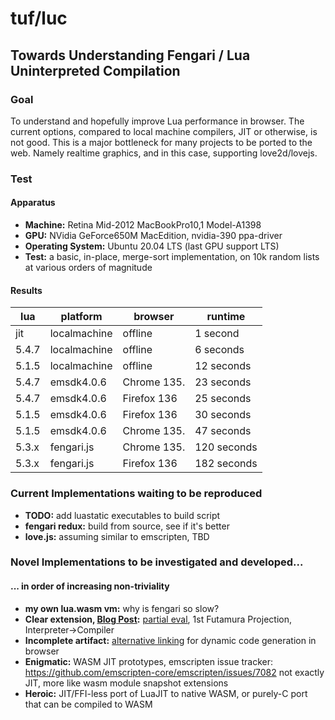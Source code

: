 # tuf/luc
## Towards Understanding Fengari / Lua Uninterpreted Compilation

### Goal
To understand and hopefully improve Lua performance in browser.
The current options, compared to local machine compilers, 
    JIT or otherwise, is not good.
This is a major bottleneck for many projects 
    to be ported to the web.
Namely realtime graphics, and in this case, 
    supporting love2d/lovejs.

### Test
#### Apparatus
- **Machine:** Retina Mid-2012 MacBookPro10,1 Model-A1398
- **GPU:** NVidia GeForce650M MacEdition, nvidia-390 ppa-driver
- **Operating System:** Ubuntu 20.04 LTS (last GPU support LTS)
- **Test:** a basic, in-place, merge-sort implementation,
    on 10k random lists at various orders of magnitude
#### Results
|**lua**|**platform**|**browser**|**runtime**|
|-------|------------|-----------|-----------|
|  jit  |localmachine|  offline  |  1 second |
| 5.4.7 |localmachine|  offline  |  6 seconds|
| 5.1.5 |localmachine|  offline  | 12 seconds|
| 5.4.7 | emsdk4.0.6 |Chrome 135.| 23 seconds|
| 5.4.7 | emsdk4.0.6 |Firefox 136| 25 seconds|
| 5.1.5 | emsdk4.0.6 |Firefox 136| 30 seconds|
| 5.1.5 | emsdk4.0.6 |Chrome 135.| 47 seconds|
| 5.3.x | fengari.js |Chrome 135.|120 seconds|
| 5.3.x | fengari.js |Firefox 136|182 seconds|

### Current Implementations waiting to be reproduced
- **TODO:** add luastatic executables to build script
- **fengari redux:** build from source, see if it's better
- **love.js:** assuming similar to emscripten, TBD

### Novel Implementations to be investigated and developed...
#### ... in order of increasing non-triviality
- **my own lua.wasm vm:** why is fengari so slow?
- **Clear extension, 
    [Blog Post](https://cfallin.org/blog/2024/08/28/weval/):** 
    [partial eval](https://github.com/bytecodealliance/weval), 
    1st Futamura Projection, Interpreter->Compiler
- **Incomplete artifact:** 
    [alternative linking](https://github.com/wingo/wasm-jit) 
    for dynamic code generation in browser
- **Enigmatic:** WASM JIT prototypes, emscripten issue tracker:
    https://github.com/emscripten-core/emscripten/issues/7082
    not exactly JIT, more like wasm module snapshot extensions
- **Heroic:** JIT/FFI-less port of LuaJIT to native WASM, 
    or purely-C port that can be compiled to WASM
